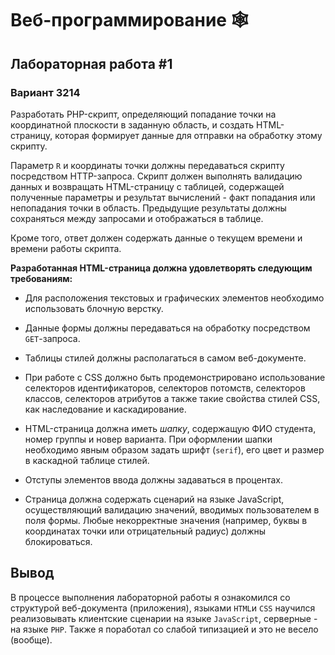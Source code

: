 # Веб-программирование 🕸️

## Лабораторная работа #1

### Вариант 3214

Разработать PHP-скрипт, определяющий попадание точки на координатной плоскости в заданную область, и создать HTML-страницу, которая формирует данные для отправки на обработку этому скрипту.

Параметр `R` и координаты точки должны передаваться скрипту посредством HTTP-запроса. Скрипт должен выполнять валидацию данных и возвращать HTML-страницу с таблицей, содержащей полученные параметры и результат вычислений - факт попадания или непопадания точки в область. Предыдущие результаты должны сохраняться между запросами и отображаться в таблице.

Кроме того, ответ должен содержать данные о текущем времени и времени работы скрипта.

**Разработанная HTML-страница должна удовлетворять следующим требованиям:**

- Для расположения текстовых и графических элементов необходимо использовать блочную верстку.

- Данные формы должны передаваться на обработку посредством `GET`-запроса.

- Таблицы стилей должны располагаться в самом веб-документе.

- При работе с CSS должно быть продемонстрировано использование селекторов идентификаторов, селекторов потомств, селекторов классов, селекторов атрибутов а также такие свойства стилей CSS, как наследование и каскадирование.

- HTML-страница должна иметь *шапку*, содержащую ФИО студента, номер группы и новер варианта. При оформлении шапки необходимо явным образом задать шрифт (`serif`), его цвет и размер в каскадной таблице стилей.

- Отступы элементов ввода должны задаваться в процентах.

- Страница должна содержать сценарий на языке JavaScript, осуществляющий валидацию значений, вводимых пользователем в поля формы. Любые некорректные значения (например, буквы в координатах точки или отрицательный радиус) должны блокироваться.

## Вывод

В процессе выполнения лабораторной работы я ознакомился со структурой веб-документа (приложения), языками `HTML`и `CSS` научился реализовывать клиентские сценарии на языке `JavaScript`, серверные - на языке `PHP`. Также я поработал со слабой типизацией и это не весело (вообще).
